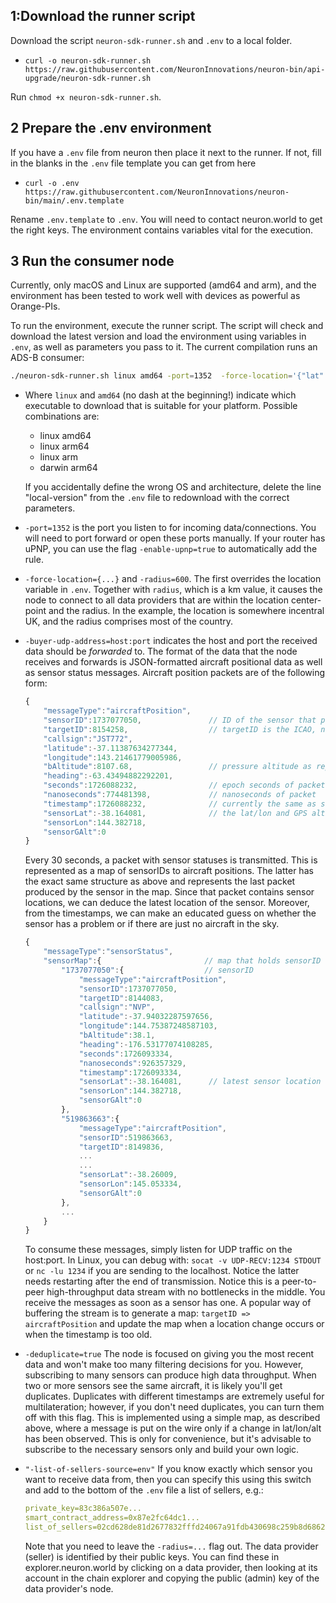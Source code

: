 ## 1:Download the runner script
 
 Download the script `neuron-sdk-runner.sh` and `.env` to a local folder.

- `curl -o neuron-sdk-runner.sh https://raw.githubusercontent.com/NeuronInnovations/neuron-bin/api-upgrade/neuron-sdk-runner.sh`

Run `chmod +x neuron-sdk-runner.sh`.  

## 2 Prepare the .env environment
If you have a `.env` file from neuron then place it next to the runner. If not, fill in the blanks in the `.env` file template you can get from here 
- `curl -o .env https://raw.githubusercontent.com/NeuronInnovations/neuron-bin/main/.env.template`

Rename `.env.template` to `.env`.  You will need to contact neuron.world to get the right keys. The environment contains variables vital for the execution.
## 3 Run the consumer node

Currently, only macOS and Linux are supported (amd64 and arm), and the environment has been tested to work well with devices as powerful as Orange-PIs.

To run the environment, execute the runner script. The script will check and download the latest version and load the environment using variables in `.env`, as well as parameters you pass to it. The current compilation runs an ADS-B consumer:

```bash
./neuron-sdk-runner.sh linux amd64 -port=1352  -force-location='{"lat":54.9735,"lon":-2.4398,"alt":0.000000}' -radius=600  -buyer-udp-address=localhost:1234 -deduplicate=true
```

+ Where `linux` and `amd64` (no dash at the beginning!) indicate which executable to download that is suitable for your platform. Possible combinations are:
    + linux amd64
    + linux arm64
    + linux arm
    + darwin arm64

    If you accidentally define the wrong OS and architecture, delete the line "local-version" from the `.env` file to redownload with the correct parameters.

+ `-port=1352` is the port you listen to for incoming data/connections. You will need to port forward or open these ports manually. If your router has uPNP, you can use the flag `-enable-upnp=true` to automatically add the rule.
+ `-force-location={...}` and `-radius=600`. The first overrides the location variable in `.env`. Together with `radius`, which is a km value, it causes the node to connect to all data providers that are within the location center-point and the radius. In the example, the location is somewhere incentral UK, and the radius comprises most of the country.
+ `-buyer-udp-address=host:port` indicates the host and port the received data should be *forwarded* to. The format of the data that the node receives and forwards is JSON-formatted aircraft positional data as well as sensor status messages. Aircraft position packets are of the following form:
    ```javascript
    {
        "messageType":"aircraftPosition",
        "sensorID":1737077050,               // ID of the sensor that produced the packet.
        "targetID":8154258,                  // targetID is the ICAO, normally in hex, in integer form
        "callsign":"JST772",
        "latitude":-37.11387634277344,
        "longitude":143.21461779005986,
        "bAltitude":8107.68,                 // pressure altitude as reported from aircraft (not GPS) (fixed to 29.92 inHg - 1013.25 hPa)
        "heading":-63.43494882292201,
        "seconds":1726088232,                // epoch seconds of packet
        "nanoseconds":774481398,             // nanoseconds of packet
        "timestamp":1726088232,              // currently the same as seconds
        "sensorLat":-38.164081,              // the lat/lon and GPS altitude of the sensor
        "sensorLon":144.382718,
        "sensorGAlt":0
    }
    ```

    Every 30 seconds, a packet with sensor statuses is transmitted. This is represented as a map of sensorIDs to aircraft positions. The latter has the exact same structure as above and represents the last packet produced by the sensor in the map. Since that packet contains sensor locations, we can deduce the latest location of the sensor. Moreover, from the timestamps, we can make an educated guess on whether the sensor has a problem or if there are just no aircraft in the sky.
    
    ```javascript
    {
        "messageType":"sensorStatus",
        "sensorMap":{                       // map that holds sensorID => last-message-packet-of-sensor
            "1737077050":{                  // sensorID
                "messageType":"aircraftPosition",
                "sensorID":1737077050,
                "targetID":8144083,
                "callsign":"NVP",
                "latitude":-37.94032287597656,
                "longitude":144.75387248587103,
                "bAltitude":38.1,
                "heading":-176.53177074108285,
                "seconds":1726093334,
                "nanoseconds":926357329,
                "timestamp":1726093334,
                "sensorLat":-38.164081,      // latest sensor location
                "sensorLon":144.382718,
                "sensorGAlt":0
            },
            "519863663":{
                "messageType":"aircraftPosition",
                "sensorID":519863663,
                "targetID":8149836,
                ...
                ...
                "sensorLat":-38.26009,
                "sensorLon":145.053334,
                "sensorGAlt":0
            },
            ...
        }
    }
    ```

    To consume these messages, simply listen for UDP traffic on the host:port. In Linux, you can debug with:
    `socat -v UDP-RECV:1234 STDOUT` or `nc -lu 1234` if you are sending to the localhost. Notice the latter needs restarting after the end of transmission. Notice this is a peer-to-peer high-throughput data stream with no bottlenecks in the middle. You receive the messages as soon as a sensor has one. A popular way of buffering the stream is to generate a map: `targetID => aircraftPosition` and update the map when a location change occurs or when the timestamp is too old.
+ `-deduplicate=true` The node is focused on giving you the most recent data and won't make too many filtering decisions for you. However, subscribing to many sensors can produce high data throughput. When two or more sensors see the same aircraft, it is likely you'll get duplicates. Duplicates with different timestamps are extremely useful for multilateration; however, if you don't need duplicates, you can turn them off with this flag. This is implemented using a simple map, as described above, where a message is put on the wire only if a change in lat/lon/alt has been observed. This is only for convenience, but it's advisable to subscribe to the necessary sensors only and build your own logic.
+ `"-list-of-sellers-source=env"` If you know exactly which sensor you want to receive data from, then you can specify this using this switch and add to the bottom of the `.env` file a list of sellers, e.g.:
    ```yaml
    private_key=83c386a507e...
    smart_contract_address=0x87e2fc64dc1...
    list_of_sellers=02cd628de81d2677832fffd24067a91fdb430698c259b8d6862db55d221f86fa31,03108b811be6caac978003c19ea4a33db5fe6f3711379b8ea288800e039fddd3ac,03fa7b72860864bc0f4f5d8a03419d1339edc5f31a92ef09fdee9de15150a84a5b
    ```

    Note that you need to leave the `-radius=...` flag out. The data provider (seller) is identified by their public keys. You can find these in explorer.neuron.world by clicking on a data provider, then looking at its account in the chain explorer and copying the public (admin) key of the data provider's node.

